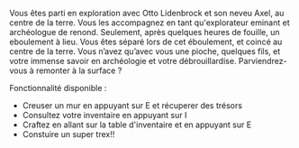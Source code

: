 Vous êtes parti en exploration avec Otto Lidenbrock et son neveu Axel, au centre de la terre. Vous les accompagnez en tant qu'explorateur eminant et archéologue de renond. Seulement, après quelques heures de fouille, un eboulement à lieu. Vous êtes séparé lors de cet éboulement, et coincé au centre de la terre. Vous n’avez qu’avec vous une pioche, quelques fils, et votre immense savoir en archéologie et votre débrouillardise. Parviendrez-vous à remonter à la surface ? 

Fonctionnalité disponible :

- Creuser un mur en appuyant sur E et récuperer des trésors
- Consultez votre inventaire en appuyant sur I
- Craftez en allant sur la table d'inventaire et en appuyant sur E
- Constuire un super trex!!


